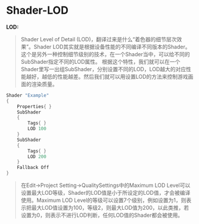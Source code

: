 # Shader-LOD

**LOD:**

> Shader Level of Detail (LOD)，翻译过来是什么“着色器的细节层次效果”。Shader LOD其实就是根据设备性能的不同编译不同版本的Shader。这个是另外一种控制细节级别的技术，在一个Shader当中，可以给不同的SubShader指定不同的LOD属性。
> 根据这个特性，我们就可以在一个Shader里写一出组SubShader，分别设置不同的LOD，LOD越大的对应性能越好，越低的性能越差。然后我们就可以用设置LOD的方法来控制游戏画面的渲染质量。

```csharp
Shader "Example" 
{ 
    Properties{ }
    SubShader
    {
        Tags{ }
        LOD 100
    }
    SubShader
    {
        Tags{ }
        LOD 200
    }
    Fallback Off
}
```

> 在Edit->Project Setting->QualitySettings中的Maximum LOD Level可以设置最大LOD等级，Shader的LOD值是小于所设定的LOD值，才会被编译使用。Maximum LOD Level的等级可以设置7个级别，例如设置为1，则表示把最大LOD值设置为100，等级2，则最大LOD值为200，以此类推，若设置为0，则表示不进行LOD判断，任何LOD值的Shader都会被使用。
